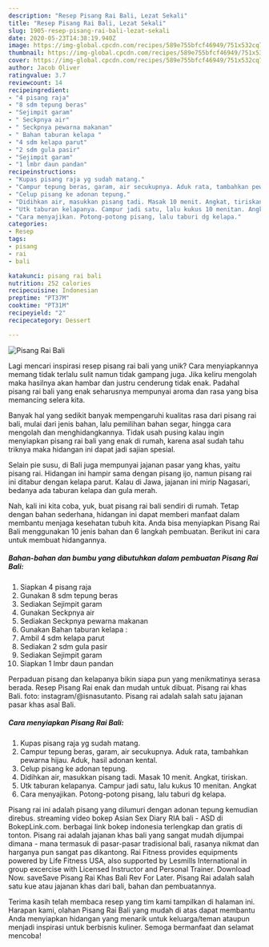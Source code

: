 ```yaml
---
description: "Resep Pisang Rai Bali, Lezat Sekali"
title: "Resep Pisang Rai Bali, Lezat Sekali"
slug: 1905-resep-pisang-rai-bali-lezat-sekali
date: 2020-05-23T14:38:19.940Z
image: https://img-global.cpcdn.com/recipes/589e755bfcf46949/751x532cq70/pisang-rai-bali-foto-resep-utama.jpg
thumbnail: https://img-global.cpcdn.com/recipes/589e755bfcf46949/751x532cq70/pisang-rai-bali-foto-resep-utama.jpg
cover: https://img-global.cpcdn.com/recipes/589e755bfcf46949/751x532cq70/pisang-rai-bali-foto-resep-utama.jpg
author: Jacob Oliver
ratingvalue: 3.7
reviewcount: 14
recipeingredient:
- "4 pisang raja"
- "8 sdm tepung beras"
- "Sejimpit garam"
- " Seckpnya air"
- " Seckpnya pewarna makanan"
- " Bahan taburan kelapa "
- "4 sdm kelapa parut"
- "2 sdm gula pasir"
- "Sejimpit garam"
- "1 lmbr daun pandan"
recipeinstructions:
- "Kupas pisang raja yg sudah matang."
- "Campur tepung beras, garam, air secukupnya. Aduk rata, tambahkan pewarna hijau. Aduk, hasil adonan kental."
- "Celup pisang ke adonan tepung."
- "Didihkan air, masukkan pisang tadi. Masak 10 menit. Angkat, tiriskan."
- "Utk taburan kelapanya. Campur jadi satu, lalu kukus 10 menitan. Angkat"
- "Cara menyajikan. Potong-potong pisang, lalu taburi dg kelapa."
categories:
- Resep
tags:
- pisang
- rai
- bali

katakunci: pisang rai bali 
nutrition: 252 calories
recipecuisine: Indonesian
preptime: "PT37M"
cooktime: "PT31M"
recipeyield: "2"
recipecategory: Dessert

---
```



![Pisang Rai Bali](https://img-global.cpcdn.com/recipes/589e755bfcf46949/751x532cq70/pisang-rai-bali-foto-resep-utama.jpg)

Lagi mencari inspirasi resep pisang rai bali yang unik? Cara menyiapkannya memang tidak terlalu sulit namun tidak gampang juga. Jika keliru mengolah maka hasilnya akan hambar dan justru cenderung tidak enak. Padahal pisang rai bali yang enak seharusnya mempunyai aroma dan rasa yang bisa memancing selera kita.

Banyak hal yang sedikit banyak mempengaruhi kualitas rasa dari pisang rai bali, mulai dari jenis bahan, lalu pemilihan bahan segar, hingga cara mengolah dan menghidangkannya. Tidak usah pusing kalau ingin menyiapkan pisang rai bali yang enak di rumah, karena asal sudah tahu triknya maka hidangan ini dapat jadi sajian spesial.

Selain pie susu, di Bali juga mempunyai jajanan pasar yang khas, yaitu pisang rai. Hidangan ini hampir sama dengan pisang ijo, namun pisang rai ini ditabur dengan kelapa parut. Kalau di Jawa, jajanan ini mirip Nagasari, bedanya ada taburan kelapa dan gula merah.


Nah, kali ini kita coba, yuk, buat pisang rai bali sendiri di rumah. Tetap dengan bahan sederhana, hidangan ini dapat memberi manfaat dalam membantu menjaga kesehatan tubuh kita. Anda bisa menyiapkan Pisang Rai Bali menggunakan 10 jenis bahan dan 6 langkah pembuatan. Berikut ini cara untuk membuat hidangannya.

<!--inarticleads1-->

##### Bahan-bahan dan bumbu yang dibutuhkan dalam pembuatan Pisang Rai Bali:

1. Siapkan 4 pisang raja
1. Gunakan 8 sdm tepung beras
1. Sediakan Sejimpit garam
1. Gunakan  Seckpnya air
1. Sediakan  Seckpnya pewarna makanan
1. Gunakan  Bahan taburan kelapa :
1. Ambil 4 sdm kelapa parut
1. Sediakan 2 sdm gula pasir
1. Sediakan Sejimpit garam
1. Siapkan 1 lmbr daun pandan


Perpaduan pisang dan kelapanya bikin siapa pun yang menikmatinya serasa berada. Resep Pisang Rai enak dan mudah untuk dibuat. Pisang rai khas Bali. foto: instagram/@isnasutanto. Pisang rai adalah salah satu jajanan pasar khas asal Bali. 

<!--inarticleads2-->

##### Cara menyiapkan Pisang Rai Bali:

1. Kupas pisang raja yg sudah matang.
1. Campur tepung beras, garam, air secukupnya. Aduk rata, tambahkan pewarna hijau. Aduk, hasil adonan kental.
1. Celup pisang ke adonan tepung.
1. Didihkan air, masukkan pisang tadi. Masak 10 menit. Angkat, tiriskan.
1. Utk taburan kelapanya. Campur jadi satu, lalu kukus 10 menitan. Angkat
1. Cara menyajikan. Potong-potong pisang, lalu taburi dg kelapa.


Pisang rai ini adalah pisang yang dilumuri dengan adonan tepung kemudian direbus. streaming video bokep Asian Sex Diary RIA bali - ASD di BokepLink.com. berbagai link bokep indonesia terlengkap dan gratis di tonton. Pisang rai adalah jajanan khas bali yang sangat mudah dijumpai dimana - mana termasuk di pasar-pasar tradisional bali, rasanya nikmat dan harganya pun sangat pas dikantong. Rai Fitness provides equipments powered by Life Fitness USA, also supported by Lesmills International in group excercise with Licensed Instructor and Personal Trainer. Download Now. saveSave Pisang Rai Khas Bali Rev For Later. Pisang Rai adalah salah satu kue atau jajanan khas dari bali, bahan dan pembuatannya. 

Terima kasih telah membaca resep yang tim kami tampilkan di halaman ini. Harapan kami, olahan Pisang Rai Bali yang mudah di atas dapat membantu Anda menyiapkan hidangan yang menarik untuk keluarga/teman ataupun menjadi inspirasi untuk berbisnis kuliner. Semoga bermanfaat dan selamat mencoba!
